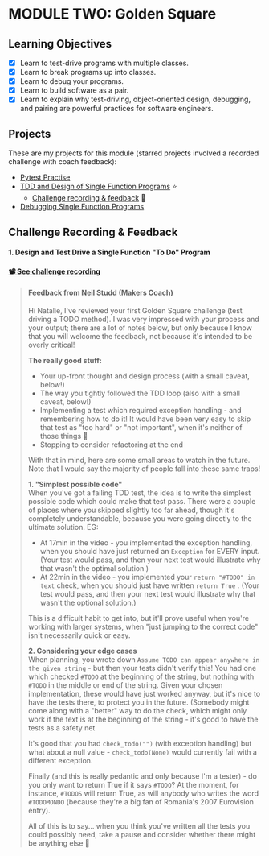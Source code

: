 # MODULE TWO: Golden Square

## Learning Objectives

- [x] Learn to test-drive programs with multiple classes.
- [x] Learn to break programs up into classes.
- [x] Learn to debug your programs.
- [x] Learn to build software as a pair.
- [x] Learn to explain why test-driving, object-oriented design, debugging, and pairing are powerful practices for software engineers.

## Projects

These are my projects for this module (starred projects involved a recorded challenge with coach feedback):
- [Pytest Practise](https://github.com/NatalieJClark/pytest_practice)
- [TDD and Design of Single Function Programs](https://github.com/NatalieJClark/tdd-and-designing-single-function-programs)  ⭐️ 
    - <a href=#1-design-and-test-drive-a-single-function-to-do-program>Challenge recording & feedback</a> 👀
- [Debugging Single Function Programs](https://github.com/NatalieJClark/debugging-single-function-programs)

## Challenge Recording & Feedback

#### 1. Design and Test Drive a Single Function "To Do" Program

#### [📽️ See challenge recording](https://drive.google.com/drive/folders/1kB9lD91LWhyiBVawerLoZQ2PWkOe9YA9)

> #### Feedback from Neil Studd (Makers Coach)
> Hi Natalie, I've reviewed your first Golden Square challenge (test driving a TODO method). I was very impressed with your process and your output; there are a lot of notes below, but only because I know that you will welcome the feedback, not because it's intended to be overly critical!
>
> **The really good stuff:**  
> - Your up-front thought and design process (with a small caveat, below!)
> - The way you tightly followed the TDD loop (also with a small caveat, below!)
> - Implementing a test which required exception handling - and remembering how to do it! It would have been very easy to skip that test as "too hard" or "not important", when it's neither of those things :slightly_smiling_face:
> - Stopping to consider refactoring at the end  
> 
> With that in mind, here are some small areas to watch in the future. Note that I would say the majority of people fall into these same traps!
>
> **1. "Simplest possible code"**  
> When you've got a failing TDD test, the idea is to write the simplest possible code which could make that test pass. There were a couple of places where you skipped slightly too far ahead, though it's completely understandable, because you were going directly to the ultimate solution. EG:
> - At 17min in the video - you implemented the exception handling, when you should have just returned an `Exception` for EVERY input. (Your test would pass, and then your next test would illustrate why that wasn't the optimal solution.)
> - At 22min in the video - you implemented your `return "#TODO" in text` check, when you should just have written `return True` . (Your test would pass, and then your next test would illustrate why that wasn't the optional solution.)
> 
> This is a difficult habit to get into, but it'll prove useful when you're working with larger systems, when "just jumping to the correct code" isn't necessarily quick or easy.
>
> **2. Considering your edge cases**  
> When planning, you wrote down `Assume TODO can appear anywhere in the given string` - but then your tests didn't verify this! You had one which checked `#TODO` at the beginning of the string, but nothing with `#TODO` in the middle or end of the string. Given your chosen implementation, these would have just worked anyway, but it's nice to have the tests there, to protect you in the future. (Somebody might come along with a "better" way to do the check, which might only work if the text is at the beginning of the string - it's good to have the tests as a safety net  
>
> It's good that you had `check_todo("")` (with exception handling) but what about a null value - `check_todo(None)` would currently fail with a different exception.  
>
> Finally (and this is really pedantic and only because I'm a tester) - do you only want to return True if it says `#TODO`? At the moment, for instance, `#TODOS` will return True, as will anybody who writes the word `#TODOMONDO` (because they're a big fan of Romania's 2007 Eurovision entry).  
>
> All of this is to say... when you think you've written all the tests you could possibly need, take a pause and consider whether there might be anything else :slightly_smiling_face:  
